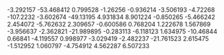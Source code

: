 -3.292157	-53.468412
0.799528	-1.26256
-0.936214	-3.506193
-4.72268	-107.2232
-3.602674	-49.13195
4.931834	8.901224
-0.850265	-5.466242
2.454072	-5.762632
2.309657	-0.600586
0.768204	1.222678
1.567869	-3.956637
-2.362821	-21.989895
-0.283113	-6.118123
1.634975	-10.46844
0.66841	-4.119557
0.998977	-3.029419
-2.482237	-21.761523
2.615475	-1.512952
1.060797	-4.754912
4.562287	6.507233
